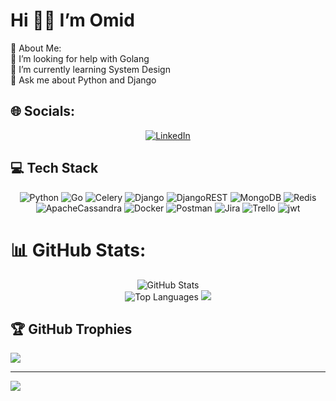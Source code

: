 # Hi 👋🏻 I’m Omid
💫 About Me: <br>
🤝 I’m looking for help with Golang<br>🌱 I’m currently learning System Design<br>💬 Ask me about Python and Django


## 🌐 Socials:
<div align="center">
  <a href="https://linkedin.com/in/omid-abdolvand">
    <img src="https://img.shields.io/badge/LinkedIn-%230077B5.svg?logo=linkedin&logoColor=white" alt="LinkedIn" />
  </a>
</div>

##  💻 Tech Stack
<div align="center">
  <img src="https://img.shields.io/badge/python-3670A0?style=flat-square&logo=python&logoColor=ffdd54" alt="Python" /> 
  <img src="https://img.shields.io/badge/go-%2300ADD8.svg?style=flat-square&logo=go&logoColor=white" alt="Go" /> 
  <img src="https://img.shields.io/badge/celery-%23a9cc54.svg?style=flat-square&logo=celery&logoColor=ddf4a4" alt="Celery" /> 
  <img src="https://img.shields.io/badge/django-%23092E20.svg?style=flat-square&logo=django&logoColor=white" alt="Django" /> 
  <img src="https://img.shields.io/badge/DJANGO-REST-ff1709?style=flat-square&logo=django&logoColor=white&color=ff1709&labelColor=gray" alt="DjangoREST" /> 
  <img src="https://img.shields.io/badge/MongoDB-%234ea94b.svg?style=flat-square&logo=mongodb&logoColor=white" alt="MongoDB" /> 
  <img src="https://img.shields.io/badge/redis-%23DD0031.svg?style=flat-square&logo=redis&logoColor=white" alt="Redis" /> 
  <img src="https://img.shields.io/badge/cassandra-%231287B1.svg?style=flat-square&logo=apache-cassandra&logoColor=white" alt="ApacheCassandra" /> 
  <img src="https://img.shields.io/badge/docker-%230db7ed.svg?style=flat-square&logo=docker&logoColor=white" alt="Docker" /> 
  <img src="https://img.shields.io/badge/Postman-FF6C37?style=flat-square&logo=postman&logoColor=white" alt="Postman" /> 
  <img src="https://img.shields.io/badge/jira-%230A0FFF.svg?style=flat-square&logo=jira&logoColor=white" alt="Jira" /> 
  <img src="https://img.shields.io/badge/Trello-%23026AA7.svg?style=flat-square&logo=Trello&logoColor=white" alt="Trello" /> 
  <img src="https://img.shields.io/badge/JWT-black?style=flat-square&logo=JSON%20web%20tokens" alt="jwt" />
</div>


# 📊 GitHub Stats:
<div align="center">
  <img src="https://github-readme-stats.vercel.app/api?username=OMID-ABDOLVAND&theme=default&hide_border=false&include_all_commits=false&count_private=false" alt="GitHub Stats" /> </br>
  <img src="https://github-readme-stats.vercel.app/api/top-langs/?username=OMID-ABDOLVAND&theme=default&hide_border=false&include_all_commits=false&count_private=false&layout=compact" alt="Top Languages" />
  <img src="https://github-readme-stats.vercel.app/api/top-langs/?username=OMID-ABDOLVAND&layout=compact&hide=javascript,html" />



</div>


## 🏆 GitHub Trophies
![](https://github-profile-trophy.vercel.app/?username=OMID-ABDOLVAND&theme=flat&margin-w=15)

---
[![](https://visitcount.itsvg.in/api?id=OMID-ABDOLVAND&icon=0&color=0)](https://visitcount.itsvg.in)

<!-- Proudly created with GPRM ( https://gprm.itsvg.in ) -->
